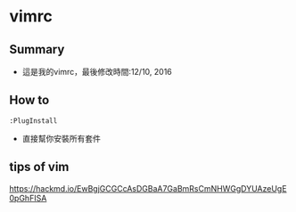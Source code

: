 # vimrc
## Summary
- 這是我的vimrc，最後修改時間:12/10, 2016
## How to
```
:PlugInstall
```
- 直接幫你安裝所有套件
## tips of vim
https://hackmd.io/EwBgjGCGCcAsDGBaA7GaBmRsCmNHWGgDYUAzeUgE0pGhFISA
